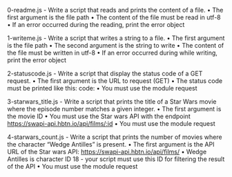 0-readme.js - Write a script that reads and prints the content of a file.
    • The first argument is the file path
    • The content of the file must be read in utf-8
    • If an error occurred during the reading, print the error object

1-writeme.js - Write a script that writes a string to a file.
    • The first argument is the file path
    • The second argument is the string to write
    • The content of the file must be written in utf-8
    • If an error occurred during while writing, print the error object

2-statuscode.js - Write a script that display the status code of a GET request.
    • The first argument is the URL to request (GET)
    • The status code must be printed like this: code: <status code>
    • You must use the module request

3-starwars_title.js - Write a script that prints the title of a Star Wars movie where the episode number matches a given integer.
    • The first argument is the movie ID
    • You must use the Star wars API with the endpoint https://swapi-api.hbtn.io/api/films/:id
    • You must use the module request

4-starwars_count.js - Write a script that prints the number of movies where the character “Wedge Antilles” is present.
    • The first argument is the API URL of the Star wars API: https://swapi-api.hbtn.io/api/films/
    • Wedge Antilles is character ID 18 - your script must use this ID for filtering the result of the API
    • You must use the module request

